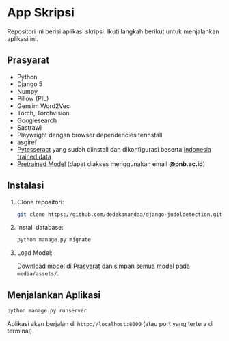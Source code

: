 # App Skripsi

Repositori ini berisi aplikasi skripsi. Ikuti langkah berikut untuk menjalankan aplikasi ini.

## Prasyarat

- Python
- Django 5
- Numpy
- Pillow (PIL)
- Gensim Word2Vec
- Torch, Torchvision
- Googlesearch
- Sastrawi
- Playwright dengan browser dependencies terinstall
- asgiref
- [Pytesseract](https://github.com/tesseract-ocr/tesseract/releases/) yang sudah diinstall dan dikonfigurasi beserta [Indonesia trained data](https://github.com/tesseract-ocr/tessdata/blob/main/ind.traineddata)
- [Pretrained Model](https://drive.google.com/drive/folders/1DIz0MHo4qycmkjISkRbafOTuD4RoabW6?usp=sharing) (dapat diakses menggunakan email **@pnb.ac.id**) 


## Instalasi

1. Clone repositori:
    ```bash
    git clone https://github.com/dedekanandaa/django-judoldetection.git
    ```
2. Install database:
    ```bash
    python manage.py migrate
    ```
3. Load Model:
    
    Download model di [Prasyarat](#prasyarat) dan simpan semua model pada ```media/assets/```.


## Menjalankan Aplikasi

```bash
python manage.py runserver
```

Aplikasi akan berjalan di `http://localhost:8000` (atau port yang tertera di terminal).